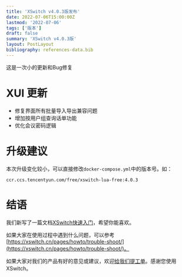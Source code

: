 ```yaml
---
title: 'XSwitch v4.0.3版发布'
date: 2022-07-06T15:00:00Z
lastmod: '2022-07-06'
tags: ['版本']
draft: false
summary: 'XSwitch v4.0.3版'
layout: PostLayout
bibliography: references-data.bib
---
```


这是一次小的更新和Bug修复

# XUI 更新

- 修复界面所有批量导入导出兼容问题
- 增加按用户组查询话单功能
- 优化会议密码逻辑


# 升级建议

本次升级变化较小，可以直接修改`docker-compose.yml`中的版本号。如：

```
ccr.ccs.tencentyun.com/free/xswitch-lua-free:4.0.3
```

# 结语

我们新写了一篇文档[XSwitch快速入门](https://xswitch.cn/docs/xswitch-tutorial.html)，希望你能喜欢。

如果大家在使用过程中遇到什么问题，可以参考[https://xswitch.cn/pages/howto/trouble-shoot/](https://xswitch.cn/pages/howto/trouble-shoot/)。

如果大家对我们的产品有好的意见或建议，欢迎[给我们提工单](https://git.xswitch.cn/xswitch/docs/issues/1)。感谢您使用XSwitch。
